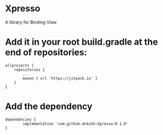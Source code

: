 # Xpresso
A library for Binding View

# Add it in your root build.gradle at the end of repositories:

	allprojects {
		repositories {
			...
			maven { url 'https://jitpack.io' }
		}
	}
  
# Add the dependency

	dependencies {
	        implementation 'com.github.4nku5h:Xpresso:0.1.0'
	}
